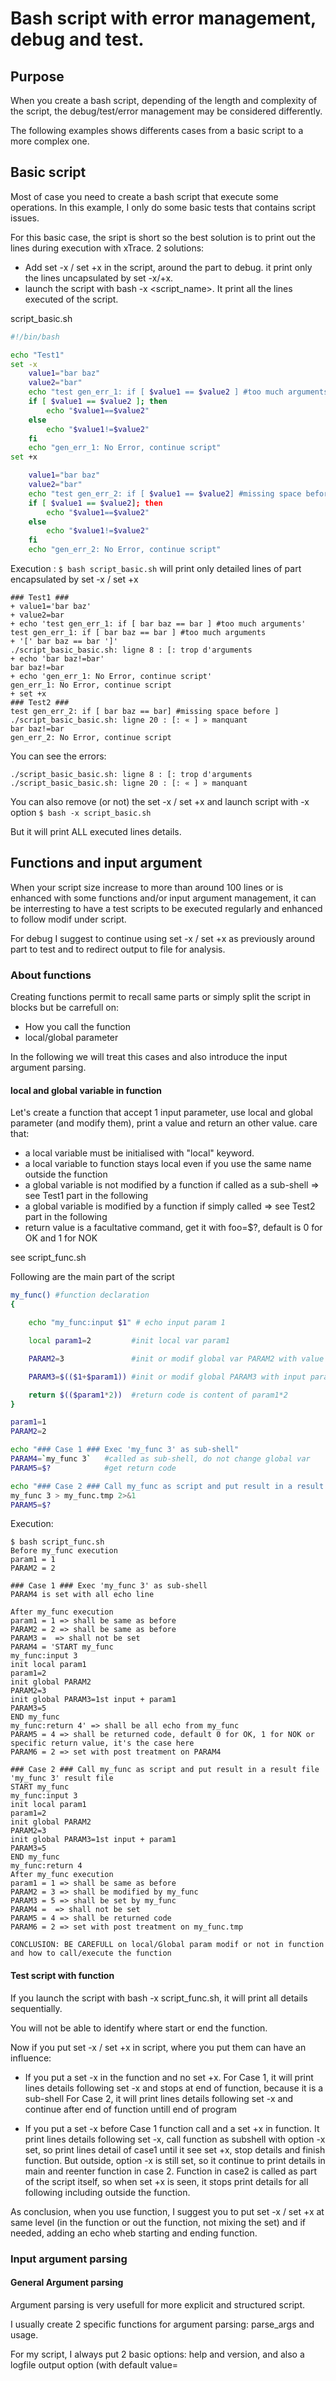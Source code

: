 # Bash script with error management, debug and test.

## Purpose

When you create a bash script, depending of the length and complexity of the script, 
the debug/test/error management may be considered differently.

The following examples shows differents cases from a basic script to a more complex one.

## Basic script


Most of case you need to create a bash script that execute some operations. In this example, I only do some basic tests that contains script issues.

For this basic case, the sript is short so the best solution is to print out the lines during execution with xTrace.
2 solutions:
 - Add set -x / set +x in the script, around the part to debug. it print only the lines uncapsulated by set -x/+x.
 - launch the script with bash -x <script_name>. It print all the lines executed of the script.

script_basic.sh
```bash
#!/bin/bash

echo "Test1"
set -x
    value1="bar baz"
    value2="bar"
    echo "test gen_err_1: if [ $value1 == $value2 ] #too much arguments"
    if [ $value1 == $value2 ]; then
        echo "$value1==$value2"
    else
        echo "$value1!=$value2"
    fi
    echo "gen_err_1: No Error, continue script"
set +x

    value1="bar baz"
    value2="bar"
    echo "test gen_err_2: if [ $value1 == $value2] #missing space before ]"
    if [ $value1 == $value2]; then
        echo "$value1==$value2"
    else
        echo "$value1!=$value2"
    fi
    echo "gen_err_2: No Error, continue script"
```
Execution : ```$ bash script_basic.sh```
will print only detailed lines of part encapsulated by set -x / set +x

```
### Test1 ###
+ value1='bar baz'
+ value2=bar
+ echo 'test gen_err_1: if [ bar baz == bar ] #too much arguments'
test gen_err_1: if [ bar baz == bar ] #too much arguments
+ '[' bar baz == bar ']'
./script_basic_basic.sh: ligne 8 : [: trop d'arguments
+ echo 'bar baz!=bar'
bar baz!=bar
+ echo 'gen_err_1: No Error, continue script'
gen_err_1: No Error, continue script
+ set +x
### Test2 ###
test gen_err_2: if [ bar baz == bar] #missing space before ]
./script_basic_basic.sh: ligne 20 : [: « ] » manquant
bar baz!=bar
gen_err_2: No Error, continue script

```
You can see the errors:
```
./script_basic_basic.sh: ligne 8 : [: trop d'arguments
./script_basic_basic.sh: ligne 20 : [: « ] » manquant
```

You can also remove (or not) the set -x / set +x and launch script with -x option
```$ bash -x script_basic.sh```

But it will print ALL executed lines details.


## Functions and input argument

When your script size increase to more than around 100 lines or is enhanced with some functions and/or input argument management, 
it can be interresting to have a test scripts to be executed regularly and enhanced to follow modif under script.

For debug I suggest to continue using set -x / set +x as previously around part to test and to redirect output to file for analysis.

### About functions
Creating functions permit to recall same parts or simply split the script in blocks but be carrefull on:
- How you call the function
- local/global parameter

In the following we will treat this cases and also introduce the input argument parsing.

#### local and global variable in function

Let's create a function that accept 1 input parameter, use local and global parameter (and modify them), print a value and return an other value.
care that:
 - a local variable must be initialised with "local" keyword.
 - a local variable to function stays local even if you use the same name outside the function
 - a global variable is not modified by a function if called as a sub-shell => see Test1 part in the following
 - a global variable is modified by a function if simply called => see Test2 part in the following
 - return value is a facultative command, get it with foo=$?, default is 0 for OK and 1 for NOK

see script_func.sh

Following are the main part of the script
```bash
my_func() #function declaration
{

    echo "my_func:input $1" # echo input param 1

    local param1=2         #init local var param1

    PARAM2=3               #init or modif global var PARAM2 with value

    PARAM3=$(($1+$param1)) #init or modif global PARAM3 with input param $1 + local param1

    return $(($param1*2))  #return code is content of param1*2
}

param1=1
PARAM2=2

echo "### Case 1 ### Exec 'my_func 3' as sub-shell"
PARAM4=`my_func 3`   #called as sub-shell, do not change global var
PARAM5=$?            #get return code

echo "### Case 2 ### Call my_func as script and put result in a result file"
my_func 3 > my_func.tmp 2>&1
PARAM5=$?
```

Execution:

```
$ bash script_func.sh
Before my_func execution
param1 = 1
PARAM2 = 2

### Case 1 ### Exec 'my_func 3' as sub-shell
PARAM4 is set with all echo line

After my_func execution
param1 = 1 => shall be same as before
PARAM2 = 2 => shall be same as before
PARAM3 =  => shall not be set
PARAM4 = 'START my_func
my_func:input 3
init local param1
param1=2
init global PARAM2
PARAM2=3
init global PARAM3=1st input + param1
PARAM3=5
END my_func
my_func:return 4' => shall be all echo from my_func
PARAM5 = 4 => shall be returned code, default 0 for OK, 1 for NOK or specific return value, it's the case here
PARAM6 = 2 => set with post treatment on PARAM4

### Case 2 ### Call my_func as script and put result in a result file
'my_func 3' result file
START my_func
my_func:input 3
init local param1
param1=2
init global PARAM2
PARAM2=3
init global PARAM3=1st input + param1
PARAM3=5
END my_func
my_func:return 4
After my_func execution
param1 = 1 => shall be same as before
PARAM2 = 3 => shall be modified by my_func
PARAM3 = 5 => shall be set by my_func
PARAM4 =  => shall not be set
PARAM5 = 4 => shall be returned code
PARAM6 = 2 => set with post treatment on my_func.tmp

CONCLUSION: BE CAREFULL on local/Global param modif or not in function and how to call/execute the function
```

#### Test script with function

If you launch the script with bash -x script_func.sh, it will print all details sequentially.

You will not be able to identify where start or end the function.

Now if you put set -x / set +x in script, where you put them can have an influence:

- If you put a set -x in the function and no set +x.
For Case 1, it will print lines details following set -x and stops at end of function, because it is a sub-shell
For Case 2, it will print lines details following set -x and continue after end of function untill end of program

- If you put a set -x before Case 1 function call and a set +x in function.
It print lines details following set -x, call function as subshell with option -x set, so print lines detail of case1 until it see set +x, stop details and finish function. But outside, option -x is still set, so it continue to print details in main and reenter function in case 2. Function in case2 is called as part of the script itself, so when set +x is seen, it stops print details for all following including outside the function.

As conclusion, when you use function, I suggest you to put set -x / set +x at same level (in the function or out the function, not mixing the set) and if needed, adding an echo wheb starting and ending function.

### Input argument parsing

#### General Argument parsing

Argument parsing is very usefull for more explicit and structured script.

I usually create 2 specific functions for argument parsing: parse_args and usage.

For my script, I always put 2 basic options: help and version, and also a logfile output option (with default value=<script name>.log)

see script_parse_args_1.sh

```bash
usage()
{
    echo "usage: script.sh [OPTION] <arg1> [<arg2> ... [<argN>]]"
    echo ""
    echo "[OPTION]"
    echo "    -h | --help:                Print this usage"
    echo "    -v | --version:             Print script version"
    echo "    -l | --logfile <filename>:  Logfile to use"
    echo ""
}

parse_args()
{
    TEMP=`getopt -o hl:v --long help,logfile:,version -- "$@"`

    if [ $? != 0 ] ; then echo "Terminating..." >&2 ; exit 1 ; fi

    eval set -- "$TEMP"

    while true ; do
        case "$1" in
            -h|--help)
                usage; exit 0;  shift;;
            -v|--version)
                echo $VERSION; exit 0;  shift;;
            -l|--logfile)
                LOGFILE=$2;     shift 2;;
            \? )
                echo "Invalid Option: -$OPTARG" 1>&2;;
            --) shift ; break ;;
            *) echo "Internal error!" ; exit 1 ;;
        esac
    done

    shift $((OPTIND-1))

    #For at least 1 element in ARG_MANDATORY
    if [ ${#@} -lt 1 ]; then
        echo "At least one argument is needed"
        usage;
        exit 1
    fi

    ARGS_MANDATORY=( "$@" "${ARGS_MANDATORY[@]}" )
}

#Starts script with input argument analysis
VERSION="0.1"
LOGFILE="script.log"              #default logfile name   => modified by -l|--log <log_file>
declare -a ARGS_MANDATORY=( "" )  #init non-option arguments

parse_args "$@"

if [ -f ${LOGFILE} ]; then rm -f ${LOGFILE}; fi #remove default log file if exist

echo "Parsed input argument"
echo "    Logfile:        ${LOGFILE}"
echo "    Mandatory args: ${ARGS_MANDATORY[@]}"
```

Ideally, we might test all cases:
- good option -h and --help
- good option -v and --version
- good option -h and -v mixed
- bad option -x, alone and mixed with previous one
- good option -l and --log without and with a filename
- mandatory args with and without -l option

You can do the tests by hand and play with set -x/set +x for debug but it might be quite interresting to create a test script.

The test script can be the list of all call and check by hand that everything is well executed.

see and launch ```script_parse_args_test_1.sh``` for example

#### Extended Argument parsing

For some specific case you can have 2 or more sub-command that need their own options.

For example, git status and git commit are 2 sub-command of git function that need specific help and execution.

In this case you can create a general parse_args and usage, and a parse_args/usage per sub-command.
You need also to create a function per sub-command.

Naturally, in this case the number of solution to test is more important. That's why I strongly recommand you to create a test script very soon, enhance and execute it each time you change something in the script.

see ```script_parse_args_2.sh``` and ```script_parse_args_test_2.sh``` (test file with more than 20 tests)

### Test and debug with functions

We will modify script_basic.sh in script_evo_1.sh with:
- argument parsing => create parse_args and usage function
- some functions that do operation with an error => gen_err_1, gen_err_2, gen_err_3, gen_err_4
- a function that print formatted duration from an input value in ns

We define that script will do:
- enter 1 or more operation gen_err_<val> to execute
- put this operation in a tmp file
- execute each operation found in tmp file
- at the end remove tmp file.

The goal is:
- to check the content of logfile even if we change its name
- to check if the error put in operation are detected
- to see what happen if we do a ctrl+c some time
- how to create a reliable test file for each functions

#### logfile

Add a new option (-l|--logfile <filename>) to parse_args and update usage

launch ```./script_evo_1.sh gen_err_1```

=> will log in default file ./script_evo_1.log

launch ```./script_evo_1.sh -l script_evo_1_logfile.log gen_err_1```

=> will log in file ./script_evo_1_logfile.log

Compare both files to check that content is the same

It is common to use your own logfile instead of stdout or default logfile

One classic usage of this option is that your script call another script but you need to have all log in same file instead of 2 separated files (1 for each script).

#### My Error are ignored !

let's try: ```./script_evo_1.sh gen_err_1```

Do not ctr+c this time. 

```
Analyse input argument
    Logfile:        script_evo_1.log
    Mandatory args: gen_err_1 
LOGFILE=script_evo_1.log
MANDATORY=gen_err_1 
duration = 00:00:00.016336
SLEEP 5 => if you want to test Ctrl+C ... please do it at least one

EXECUTE: gen_err_1
test gen_err_1: if [ bar baz == bar ] #too much arguments
bar baz!=bar
gen_err_1: No Error, continue script
# => gen_err_1: return code 0
# => gen_err_1: But error file content not empty !!!
# => gen_err_1: Content is: 
./script_evo_1.sh: ligne 69 : [: trop d'arguments
# => gen_err_1: Should have been detected as script syntax error and exit !!!
sleep 5 => if you want to test Ctrl+C ... just for fun, but let the script finish at least once

duration = 00:00:00.022712
End Execution, SLEEP 5sec more before ending
Content of script_evo_1.tmp:
INPUT_ARG=gen_err_1
LOGFILE=script_evo_1.log
MANDATORY=gen_err_1 
duration = 00:00:00.022712
Remove script_evo_1.tmp
BYE
```
**As you can see, the script goes through the end unless an error happen !!!**

Try it with gen_err_2:
```
EXECUTE: gen_err_2
test gen_err_2: if [ bar baz == bar] #missing space before ]
bar baz!=bar
gen_err_2: No Error, continue script
# => gen_err_2: return code 0
# => gen_err_2: But error file content not empty !!!
# => gen_err_2: Content is: 
./script_evo_1.sh: ligne 86 : [: « ] » manquant
# => gen_err_2: Should have been detected as script syntax error and exit !!!
```
**Same problem**

idem for gen_err_3 and gen_err_4

All of them should have generated a script issue and exit !

**Conclusion:** If you have a long script that do something like that, the best case is that your script generate an other error elsewhere but the source error is hard to find, the worst case is that you don't see anything wrong, but your result might not what you expect.

#### So, how to detect Script Error and Exit?

First, have a look at return code when launching: ```bash -e ./script_evo_1.sh gen_err_<val>; echo $?```

Re-test your script:
- with gen_err_1 => same pb, return code=0
- with gen_err_2 => same pb, return code=0
- with gen_err_3 => exit with return code=2, OK
- with gen_err_4 => exit with return code=1, OK

First of all, add ```set -e``` at beginning of your script to enable the error detection.

But We still have wrong detection for gen_err_1 and gen_err_2 !

The idea to solve this is that any error shall stop the script (usefull for long time script) and return error code 1
  
To do that, I suggest to add a new function, that call and control the target function:
```
call()
{
    func_name=$1
    shift
    func_args="$@"
    eval ${func_name} "${func_args}" 2> ${func_name}.err
    rc=$?
    if [ -f ${func_name}.err -a "`cat ${func_name}.err`" != "" ]; then
        echo "### ERROR ### `cat ${func_name}.err`"
        rm -f ${func_name}.err
        exit 1
    fi
    
    return $rc
}
```
  And call it like:
```
call <func_to_exec> "<func_arg_1> ... <func_arg_n>" 
```

The script can continue but we must list them and exit with a non zero code
In this case, call the func like:
```
eval <func_to_exec> "<func_arg_1> ... <func_arg_n>" 2>> $ERRFILE
```
And add following treatment at the end of script:
```
if [ `cat $ERRFILE | wc -l` -ne 0 ]; then
    echo "### Non Critical error found during execution ###"
    cat $ERRFILE
    rm -f $ERRFILE
    exit 2
else
    echo "WELL DONE, BYE" | tee -a ${LOGFILE}
fi
```

Modif are done in script_evo_2.sh.

**Remove *.log and *.tmp before each try.**

Try the 4 cases and note the last lines, return code and if script_evo_2.tmp exist

- with gen_err_1

  gen_err_1: No Error, continue script

  \#\#\# ERROR \#\#\# ./script_evo_2.sh: ligne 70 : [: trop d'arguments

  return code=1 => OK

  script_evo_2.tmp still exist.

- with gen_err_2

  Non Critical error found during execution:

  ./script_evo_2.sh: ligne 87 : [: « ] » manquant

  return code=2 => OK

  script_evo_2.tmp is removed.

- with gen_err_3

  Generate an error

  return code=2 => OK

  script_evo_2.tmp still exist.

- with gen_err_4

  No info given

  return code=1 => OK

  script_evo_2.tmp still exist.


All script error are detected.

But script_evo_2.tmp is not removed. 


#### Trapping system

At script creation, we decide to put the functions to execute in a file script_evo_2.tmp and execute it.

Some error well detected will exit the script before removing script_evo_2.tmp.

try the following:

```./script_evo_2.sh gen_err_1```

follwed without removing script_evo_2.tmp by:

```./script_evo_2.sh gen_err_3```

What happen?
- First launch, it execute gen_err_1, detect it, exit and script_evo_2.tmp still exist
- Second launch, it execute gen_err_1 again.... and not gen_err_3.

There is 3 solutions to this problem:
- remove manually script_evo_2.tmp before each run.

  And if you forget it only once, just the day you need a good treatment, and script run for 30 minutes... with the wrong param !
- remove it automatically at beginning of each run.

  Works fine and is enough for many cases
- remove it automatically at the end either an error happen.

  This solution is done by a trapping of exit status. I like it.

To prevent this, add the function to your script:
```bash
function PostProcess()
{
    echo "### EXIT ### Cleaning Process before exit"
    #Add here all what you need to be done after exiting the script, removing file, cleaning dB, env var, etc...
    rm -f *.tmp *.err
    echo "### EXIT ### DONE BYE"
}
```

and at the beginning of script
```bash
trap 'PostProcess $?' EXIT #trap exit
```

Whatever happen, the script will exit with or without an error. Anyway, it will call PostProcess function.

see script_evo_3.sh

- Try ```./script_evo_3.sh gen_err_1```

  Note the last line:
```  ### EXIT ### Cleaning Process before exit
  ### EXIT ### DONE BYE
  no more script_evo_3.tmp and script_evo_3.err are ell deleted
```
- Try ```./script_evo_3.sh gen_err_2```

  gen_err_2 is well executed !

This trapping system can also be used to detect any other signal (list available by tipping ```kill -l```

We decide to trap SIGINT (CTRL+C), SIGTERM (kill -15) and SIGKILL (kill -9).

When signal happen, it will call the associated function (AbortProcess) before exit (also trapped and call PostProcess).

Add the trapping line at beginning of script:
```bash
trap 'AbortProcess $? ${BASH_SOURCE}:${LINENO} ${FUNCNAME[0]:+${FUNCNAME[0]}}' SIGINT SIGTERM SIGKILL
```

And add the new function AbortProcess:
```bash
function AbortProcess()
{
    rc=$1
    echo "### ABORT ### Process aborted"
    echo "### ABORT ### $2 $3"
    echo "### ABORT ### exit $rc"
    exit $rc
}
```

see script_evo_4.sh

Try: ```./script_evo_4.sh gen_err_1; echo $?```

Type CTRL+C when asked, what happen?
```
SLEEP 5 => if you want to test Ctrl+C ... please do it at least one
^C### ABORT ### Process aborted
### ABORT ### During: ./script_evo_4.sh:1 main
### ABORT ### exit 130
### EXIT ### Cleaning Process before exit
### EXIT ### DONE BYE
130
```

You can see the ABORT and EXIT treatment well executed.


## Test and debug complex script?

Your script is long and contains many functions. Test is more and more important and rerun the full script for all cases by hand is not your favorite part of the work.

The first thing to remember is: **Test developpmenent can be as long as code developpment**

Unfortunatelly, this is very rarelly done in company. 

### Simple test script 

The first idea is to create a test script that call your script to test with all possibilities and check that return code and other details are well performed.


For an idea of this kind of script, see script_evo_4_test.sh

Test1:
```bash
#!/bin/bash

SCRIPT_ERR="script_evo_4_test.err"

echo "#########################################################################"
echo "### TEST 1: ./script_evo_4.sh"
./script_evo_4.sh > $SCRIPT_ERR 2>&1
rc=$?

result="NOK"
if [ $rc -eq 1 ]; then result="OK"; fi
echo "  return code: $rc => $result"

result="NOK"
if [ ! -z "`cat $SCRIPT_ERR | grep 'At least one argument is needed'`" ]; then result="OK"; fi
echo "  reason: At least one argument is needed => $result "

result="NOK"
if [ ! -z "`cat $SCRIPT_ERR | grep 'usage:'`" ]; then result="OK"; fi
echo "  usage print => $result "

result="NOK"
if [ ! -z "`cat $SCRIPT_ERR | grep '### EXIT ### DONE BYE'`" ]; then result="OK"; fi
echo "  PostProcess => $result "

echo ""
```
test12 that send CTRL+C vi a background script:
```bash
echo "#########################################################################"
echo "### TEST 12: ./script_evo_4.sh  gen_good_1 gen_err_1"
echo "###          CTRL+C during process"
./generate_ctrl_c.sh script_evo_4.sh 8 &
./script_evo_4.sh gen_good_1 gen_err_1 > $SCRIPT_ERR 2>&1
rc=$?

result="NOK"
if [ $rc -eq 3 ]; then result="OK"; fi
echo "  return code: $rc => $result"

result="NOK"
if [ ! -z "`cat $SCRIPT_ERR | grep 'EXECUTE: gen_good_1'`" ]; then result="OK"; fi
echo "  EXECUTE: gen_good_1 => $result"

result="NOK"
if [ ! -z "`cat $SCRIPT_ERR | grep '### ABORT ###'`" ]; then result="OK"; fi
echo "  AbortProcess => $result "

result="NOK"
if [ ! -z "`cat $SCRIPT_ERR | grep '### EXIT ### DONE BYE'`" ]; then result="OK"; fi
echo "  PostProcess => $result "

result="NOK"
if [ -f script_evo_4.log ]; then result="OK"; fi
echo "  logfile exist => $result "

echo ""
```

result is like:
```
#########################################################################
### TEST 1: ./script_evo_4.sh
  return code: 1 => OK
  reason: At least one argument is needed => OK 
  usage print => OK 
  PostProcess => OK 
```
and
```
#########################################################################
### TEST 12: ./script_evo_4.sh  gen_good_1 gen_err_1
###          CTRL+C during process
  return code: 3 => OK
  EXECUTE: gen_good_1 => OK
  AbortProcess => OK 
  PostProcess => OK 
  logfile exist => OK 
```

But you cannot test each functions of the script like this. 

### Test inside functions of script

#### source script problem

A way to test this is to source script in test script, so every function of script are known by test script, and then call the function and check the result.

To do that, the first command executed by test script shall be
```
source script_evo_4.sh
```
This make all content of your script known by test script 

Example in script_evo_4_test.sh:
```bash
#########################################################################
echo "#########################################################################"
echo "### TEST 15: inside function gen_err_1"

#From this point, all following test will know functions of script_evo_4.sh
source script_evo_4.sh

#Need to init global variable used in function to test and other function that can be used by this function execution
ME=script_evo_4
LOGFILE=script_evo_4.log

#Call the function with input var, if needed
gen_err_1
rc=$?

#Analyse the result code and global variable modified if needed
result="NOK"
if [ $rc -eq 1 ]; then result="OK"; fi
echo "  return code: $rc => $result"

#May be need to reinit some elements before next test

echo ""
```
Result is:
```
#########################################################################
### TEST 15: inside function gen_err_1
At least one argument is needed
usage: script_evo_1.sh [OPTION] <arg1> [<arg2> ... [<argN>]]

[OPTION]
    -h | --help:                Print this usage
    -v | --version:             Print version
    -l | --logfile <filename>:  Logfile to use

### EXIT ### Cleaning Process before exit
### EXIT ### DONE BYE
```

This is not what expected ! What happened?

source your script launch the basic execution of it, so in our case, it's like launching ```./script_evo_4.sh```, and result is like Test1 of test script

Another issue that can happen is the duplicated variable name... after sourcing your script, if you use same name in script to test and test script, you can modify it unless you don't want to !!! The main pb of shell is the global variable.

#### source script solution

see script_evo_5.sh and script_evo_5_test.sh

To avoid previous problem, you need:
- Avoid to duplicate variable name in test script and script to test.

  e.g. Use TST_<something> for your test script

- Put ALL part of your script under functions

  e.g. create a main function and/or split if needed (in our case, a main that parse args and then call a script part)

- Add the following lines  in script:
```bash
if [ "`echo $@ | grep '\-\-source'`" == "" ]; then # For usual execution
    set -e

    trap 'PostProcess $?' EXIT #trap exit
    trap 'AbortProcess $? ${BASH_SOURCE}:${LINENO} ${FUNCNAME[0]:+${FUNCNAME[0]}}' SIGINT SIGTERM SIGKILL

    main "${@}"
fi
```
You need to also put trapping command in the if statement to avoid execute the script Postprocessing treatment. This might be controlled by the test script.

- source the script in test script like:
```bash
source script_evo5.sh --source
```

Option **source** is my special keyword (Choose your own one: test, special, debug, ...) detected for test script to not execute the main function of your script

- Your test script start to be long ! I suggest you to put each test under a function test_<id>. And create a main script that execute all test_<something> if no argument list given or only the test_<something> list put in argument. like:
```bash
trap 'TST_PostProcess $?' EXIT #trap exit
trap 'TST_AbortProcess $? ${BASH_SOURCE}:${LINENO} ${FUNCNAME[0]:+${FUNCNAME[0]}}' SIGINT SIGTERM SIGKILL

SCRIPT_ERR="script_evo_5_test.err"

TST_ME=$(basename -- "$0")
TST_LIST=`cat $TST_ME | grep '^test_[0-9]*()' | cut -d\( -f1`
declare -a TST_ARGS=( "" )

if [ ${#@} -lt 1 ]; then
    TST_ARGS=( "${TST_LIST[@]}" )
else
    TST_ARGS=( "$@" )
fi

for tst_name in ${TST_ARGS[@]}; do
    eval $tst_name
done
```
As you can see, you need also a Postprocess and an Abortprocess...

And how it manage script error in test script, let see test_19 and function TST_call:
```bash
#########################################################################
test_19()
{
    echo "#########################################################################"
    echo "### TEST 19: inside function gen_err_4"

    #Need to init global variable used in function to test and other function that can be used by this function execution
    ME=script_evo_5
    LOGFILE=script_evo_5.log

    #1st: Call the function like a subshell, check if no script error happen, with input var if needed
    TST_call gen_err_4
    rc=$?

    #Analyse the result code and global variable modified if needed
    result="NOK"
    if [ $rc -eq 0 ]; then result="OK"; fi
    echo "  return code: $rc => $result"

    #May be need to reinit some elements before next test

    echo ""
}
###################################################################################
TST_call()
{
    func_name=$1
    shift
    func_args="$@"
    eval ${func_name} "${func_args}" 2> ${func_name}.err
    rc=$?
    if [ -f ${func_name}.err -a "`cat ${func_name}.err`" != "" ]; then
        echo "### ERROR ### `cat ${func_name}.err`"
        rm -f ${func_name}.err
        return 1
    fi
    
    return $rc
}
```
You call your function to test via TST_call that check the errors generated by function unless it goes through the end without any errors... and return 1 if something wrong, return the value from function if not.

## And the debug traces?

You you can also add some debug tracing if you want, but it add another complexity...

see script_final.sh and script_final_test.sh

- Add a new option -d|--debug <value> 

- Add debug treatment in main()
```bash
    DEBUG_LEVEL=0         #default debug level    =>             -d|--debug <debug_level>
    DEBUG_EN="yes"        #default debug log echo => is yes for DEBUG_LEVEL=1 or 2

    if [ $DEBUG_LEVEL -eq 0 ]; then
        #if debug level is 0 (-d0) xtrace=off
        set +x
        
    elif [ $DEBUG_LEVEL -eq 1 ]; then
        #if debug level is 1 (-d1) xtrace=off but debug log (echo_debug) is on
        DEBUG_EN="yes"
        set +x

    elif [ $DEBUG_LEVEL -ge 2 ]; then
        #if debug level is 2 (-d2) xtrace and debug log (echo_debug) are on
        DEBUG_EN="yes"
        #export PS4='+(${BASH_SOURCE}:${LINENO}): ${FUNCNAME[0]:+${FUNCNAME[0]}(): }'
        #exec 3>&2 2> $LOGFILE
        exec {BASH_XTRACEFD}>>"$LOGFILE"
        set -x
    fi
```

- Create specific debug echo and put them in another script file that you will source at beginning.
```
echo_log      => echo in logfile
echo_info     => echo in blue
echo_warning  => echo in yellow
echo_error    => echo in red
echo_question => echo in green
echo_debug    => echo in bold
```
Add other usefull function in that script, such as:
  - an echo_stats to print time stats (if you use it) in a specific file.
  - a basic breakpoint management
  - a function that print question with possible answer and return the choice(s).
  - a basic locker to block cal of a script if it is already in use.

I let you discover it under lib/utils.sh

- Change all your basic echo by this specific echo under your script and test script.








